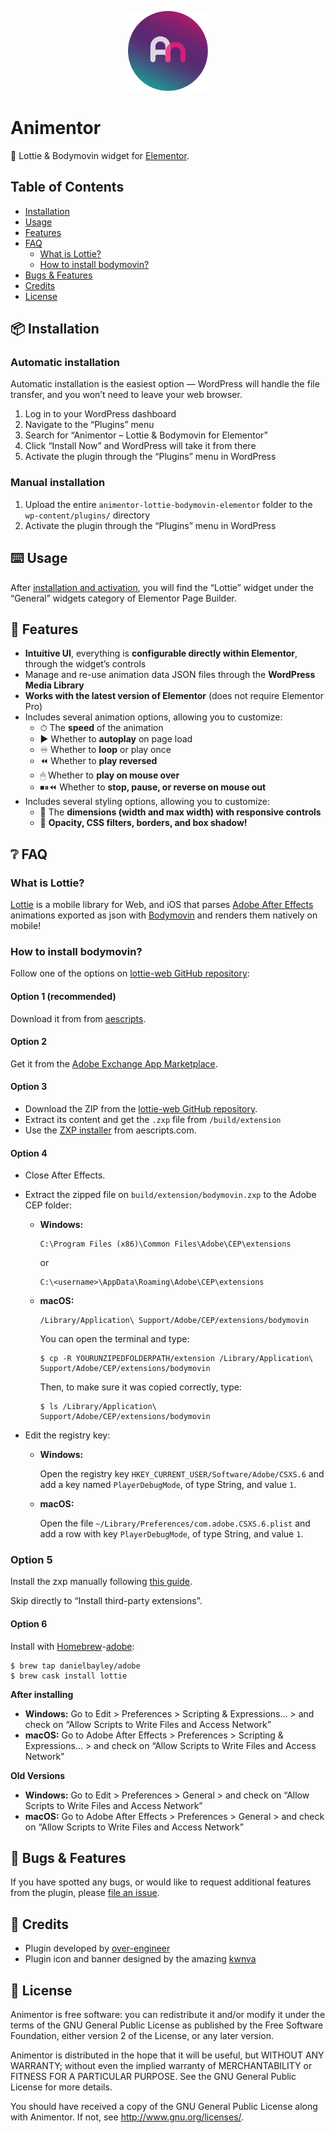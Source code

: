 <p align="center">
    <img width="128" height="128" src="assets/icon.svg" />
</p>

# Animentor

🍭 Lottie & Bodymovin widget for [Elementor](https://wordpress.org/plugins/elementor/).

## Table of Contents

* [Installation](#-installation)
* [Usage](#-usage)
* [Features](#features)
* [FAQ](#-faq)
    * [What is Lottie?](#what-is-lottie)
    * [How to install bodymovin?](#how-to-install-bodymovin)
* [Bugs & Features](#-bugs--features)
* [Credits](#-credits)
* [License](#-license)

## 📦 Installation

### Automatic installation

Automatic installation is the easiest option — WordPress will handle the file transfer, and you won’t need to leave your web browser.

1. Log in to your WordPress dashboard
2. Navigate to the “Plugins” menu
3. Search for “Animentor – Lottie & Bodymovin for Elementor”
4. Click “Install Now” and WordPress will take it from there
5. Activate the plugin through the “Plugins” menu in WordPress

### Manual installation

1. Upload the entire `animentor-lottie-bodymovin-elementor` folder to the `wp-content/plugins/` directory
2. Activate the plugin through the “Plugins” menu in WordPress

## ⌨️ Usage

After [installation and activation](#-installation), you will find the “Lottie” widget under the “General” widgets category of Elementor Page Builder.

## 🎉 Features

- **Intuitive UI**, everything is **configurable directly within Elementor**, through the widget’s controls
- Manage and re-use animation data JSON files through the **WordPress Media Library**
- **Works with the latest version of Elementor** (does not require Elementor Pro)
- Includes several animation options, allowing you to customize:
    - ⏱ The **speed** of the animation
    - ▶️ Whether to **autoplay** on page load
    - ♾ Whether to **loop** or play once
    - ⏪ Whether to **play reversed**
    - 🖱 Whether to **play on mouse over**
    - ⏹⏸⏪ Whether to **stop, pause, or reverse on mouse out**
- Includes several styling options, allowing you to customize:
    - 📏 The **dimensions (width and max width) with responsive controls**
    - 🧰 **Opacity, CSS filters, borders, and box shadow!**

## ❔ FAQ

### What is Lottie?

[Lottie](http://airbnb.io/lottie/) is a mobile library for Web, and iOS that parses [Adobe After Effects](https://www.adobe.com/products/aftereffects.html) animations exported as json with [Bodymovin](http://aescripts.com/bodymovin/) and renders them natively on mobile!

### How to install bodymovin?

Follow one of the options on [lottie-web GitHub repository](https://github.com/airbnb/lottie-web):

#### Option 1 (recommended)

Download it from from [aescripts](http://aescripts.com/bodymovin/).

#### Option 2

Get it from the [Adobe Exchange App Marketplace](https://exchange.adobe.com/creativecloud.details.12557.html).

#### Option 3

- Download the ZIP from the [lottie-web GitHub repository](https://github.com/airbnb/lottie-web).
- Extract its content and get the `.zxp` file from `/build/extension`
- Use the [ZXP installer](http://aescripts.com/learn/zxp-installer/) from aescripts.com.

#### Option 4

- Close After Effects.

- Extract the zipped file on `build/extension/bodymovin.zxp` to the Adobe CEP folder:

    - **Windows:**

        ```
        C:\Program Files (x86)\Common Files\Adobe\CEP\extensions
        ```
        
        or
        
        ```
        C:\<username>\AppData\Roaming\Adobe\CEP\extensions
        ```
    
    - **macOS:**
    
        ```
        /Library/Application\ Support/Adobe/CEP/extensions/bodymovin
        ```
        
        You can open the terminal and type:
        
        ```
        $ cp -R YOURUNZIPEDFOLDERPATH/extension /Library/Application\ Support/Adobe/CEP/extensions/bodymovin
        ```

        Then, to make sure it was copied correctly, type:
        
        ```
        $ ls /Library/Application\ Support/Adobe/CEP/extensions/bodymovin
        ```

- Edit the registry key:

    - **Windows:**

        Open the registry key `HKEY_CURRENT_USER/Software/Adobe/CSXS.6` and add a key named `PlayerDebugMode`, of type String, and value `1`.

    - **macOS:**

        Open the file `~/Library/Preferences/com.adobe.CSXS.6.plist` and add a row with key `PlayerDebugMode`, of type String, and value `1`.

### Option 5

Install the zxp manually following [this guide](https://helpx.adobe.com/x-productkb/global/installingextensionsandaddons.html).

Skip directly to “Install third-party extensions”.

#### Option 6

Install with [Homebrew](http://brew.sh/)-[adobe](https://github.com/danielbayley/homebrew-adobe):

```
$ brew tap danielbayley/adobe
$ brew cask install lottie
```

**After installing**

- **Windows:** Go to Edit > Preferences > Scripting & Expressions... > and check on “Allow Scripts to Write Files and Access Network”
- **macOS:** Go to Adobe After Effects > Preferences > Scripting & Expressions... > and check on “Allow Scripts to Write Files and Access Network”

**Old Versions**

- **Windows:** Go to Edit > Preferences > General > and check on “Allow Scripts to Write Files and Access Network”
- **macOS:** Go to Adobe After Effects > Preferences > General > and check on “Allow Scripts to Write Files and Access Network”

## 🐞 Bugs & Features

If you have spotted any bugs, or would like to request additional features from the plugin, please [file an issue](https://github.com/over-engineer/animentor/issues).

## 📙 Credits

* Plugin developed by [over-engineer](https://over-engineer.com/)
* Plugin icon and banner designed by the amazing [kwnva](https://kwnva.design/)

## 📖 License

Animentor is free software: you can redistribute it and/or modify
it under the terms of the GNU General Public License as published by
the Free Software Foundation, either version 2 of the License, or
any later version.

Animentor is distributed in the hope that it will be useful,
but WITHOUT ANY WARRANTY; without even the implied warranty of
MERCHANTABILITY or FITNESS FOR A PARTICULAR PURPOSE. See the
GNU General Public License for more details.

You should have received a copy of the GNU General Public License
along with Animentor. If not, see <http://www.gnu.org/licenses/>.
